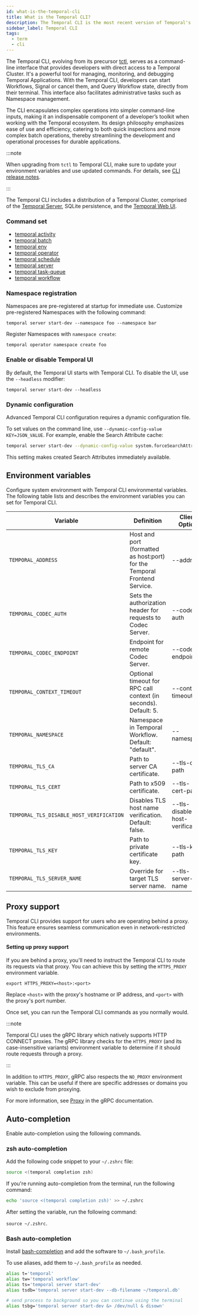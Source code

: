 ```yaml
---
id: what-is-the-temporal-cli
title: What is the Temporal CLI?
description: The Temporal CLI is the most recent version of Temporal's command-line tool.
sidebar_label: Temporal CLI
tags:
  - term
  - cli
---
```


The Temporal CLI, evolving from its precursor [tctl](/concepts/what-is-tctl-v1), serves as a command-line interface that provides developers with direct access to a Temporal Cluster.
It's a powerful tool for managing, monitoring, and debugging Temporal Applications.
With the Temporal CLI, developers can start Workflows, Signal or cancel them, and Query Workflow state, directly from their terminal.
This interface also facilitates administrative tasks such as Namespace management.

The CLI encapsulates complex operations into simpler command-line inputs, making it an indispensable component of a developer’s toolkit when working with the Temporal ecosystem.
Its design philosophy emphasizes ease of use and efficiency, catering to both quick inspections and more complex batch operations, thereby streamlining the development and operational processes for durable applications.

:::note

When upgrading from `tctl` to Temporal CLI, make sure to update your environment variables and use updated commands.
For details, see [CLI release notes](https://github.com/temporalio/cli/releases/).

:::

The Temporal CLI includes a distribution of a Temporal Cluster, comprised of the [Temporal Server](/concepts/what-is-the-temporal-server), SQLite persistence, and the [Temporal Web UI](/concepts/what-is-the-temporal-web-ui).

### Command set

- [temporal activity](/cli/activity/)
- [temporal batch](/cli/batch/)
- [temporal env](/cli/env/)
- [temporal operator](/cli/operator/)
- [temporal schedule](/cli/schedule/)
- [temporal server](/cli/server)
- [temporal task-queue](/cli/task-queue/)
- [temporal workflow](/cli/workflow/)

### Namespace registration

Namespaces are pre-registered at startup for immediate use.
Customize pre-registered Namespaces with the following command:

```shell
temporal server start-dev --namespace foo --namespace bar
```

Register Namespaces with `namespace create`:

```shell
temporal operator namespace create foo
```

### Enable or disable Temporal UI

By default, the Temporal UI starts with Temporal CLI.
To disable the UI, use the `--headless` modifier:

```shell
temporal server start-dev --headless
```

### Dynamic configuration

Advanced Temporal CLI configuration requires a dynamic configuration file.

To set values on the command line, use `--dynamic-config-value KEY=JSON_VALUE`.
For example, enable the Search Attribute cache:

```bash
temporal server start-dev --dynamic-config-value system.forceSearchAttributesCacheRefreshOnRead=false
```

This setting makes created Search Attributes immediately available.

## Environment variables

Configure system environment with Temporal CLI environmental variables.
The following table lists and describes the environment variables you can set for Temporal CLI.

| Variable                                 | Definition                                                                | Client Option                   |
| ---------------------------------------- | ------------------------------------------------------------------------- | ------------------------------- |
| `TEMPORAL_ADDRESS`                       | Host and port (formatted as host:port) for the Temporal Frontend Service. | --address                       |
| `TEMPORAL_CODEC_AUTH`                    | Sets the authorization header for requests to Codec Server.               | --codec-auth                    |
| `TEMPORAL_CODEC_ENDPOINT`                | Endpoint for remote Codec Server.                                         | --codec-endpoint                |
| `TEMPORAL_CONTEXT_TIMEOUT`               | Optional timeout for RPC call context (in seconds). Default: 5.           | --context-timeout               |
| `TEMPORAL_NAMESPACE`                     | Namespace in Temporal Workflow. Default: "default".                       | --namespace                     |
| `TEMPORAL_TLS_CA`                        | Path to server CA certificate.                                            | --tls-ca-path                   |
| `TEMPORAL_TLS_CERT`                      | Path to x509 certificate.                                                 | --tls-cert-path                 |
| `TEMPORAL_TLS_DISABLE_HOST_VERIFICATION` | Disables TLS host name verification. Default: false.                      | --tls-disable-host-verification |
| `TEMPORAL_TLS_KEY`                       | Path to private certificate key.                                          | --tls-key-path                  |
| `TEMPORAL_TLS_SERVER_NAME`               | Override for target TLS server name.                                      | --tls-server-name               |

## Proxy support

Temporal CLI provides support for users who are operating behind a proxy.
This feature ensures seamless communication even in network-restricted environments.

#### Setting up proxy support

If you are behind a proxy, you'll need to instruct the Temporal CLI to route its requests via that proxy.
You can achieve this by setting the `HTTPS_PROXY` environment variable.

```command
export HTTPS_PROXY=<host>:<port>
```

Replace `<host>` with the proxy's hostname or IP address, and `<port>` with the proxy's port number.

Once set, you can run the Temporal CLI commands as you normally would.

:::note

Temporal CLI uses the gRPC library which natively supports HTTP CONNECT proxies. The gRPC library checks for the `HTTPS_PROXY` (and its case-insensitive variants) environment variable to determine if it should route requests through a proxy.

:::

In addition to `HTTPS_PROXY`, gRPC also respects the `NO_PROXY` environment variable.
This can be useful if there are specific addresses or domains you wish to exclude from proxying.

For more information, see [Proxy](https://github.com/grpc/grpc-go/blob/master/Documentation/proxy.md) in the gRPC documentation.

## Auto-completion

Enable auto-completion using the following commands.

### zsh auto-completion

<!-- TODO: add more information about zsh to make comparable to bash section -->

Add the following code snippet to your `~/.zshrc` file:

```sh
source <(temporal completion zsh)
```

If you're running auto-completion from the terminal, run the following command:

```sh
echo 'source <(temporal completion zsh)' >> ~/.zshrc
```

After setting the variable, run the following command:

`source ~/.zshrc`.

### Bash auto-completion

Install [bash-completion](https://github.com/scop/bash-completion#installation) and add the software to `~/.bash_profile`.

To use aliases, add them to `~/.bash_profile` as needed.

```bash
alias t='temporal'
alias tw='temporal workflow'
alias ts='temporal server start-dev'
alias tsdb='temporal server start-dev --db-filename ~/temporal.db'

# send process to background so you can continue using the terminal
alias tsbg='temporal server start-dev &> /dev/null & disown'
```
